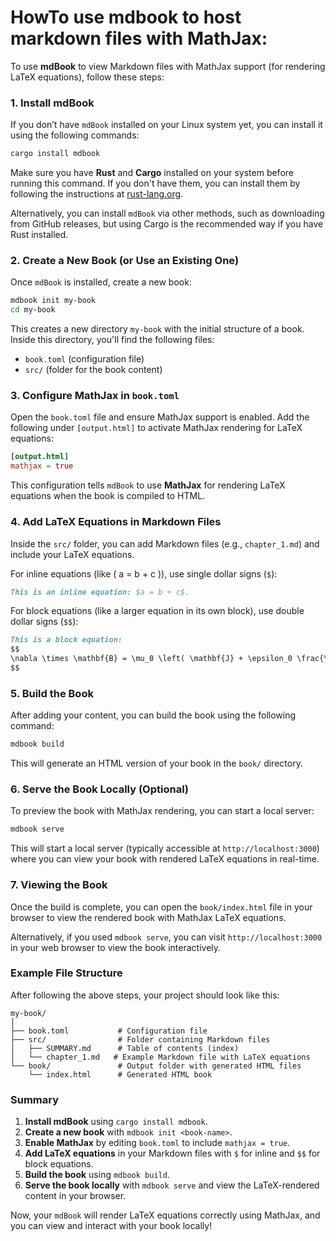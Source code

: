 # HowTo use mdbook to host markdown files with MathJax:


To use **mdBook** to view Markdown files with MathJax support (for rendering LaTeX equations), follow these steps:

### 1. **Install mdBook**

If you don’t have `mdBook` installed on your Linux system yet, you can install it using the following commands:

```bash
cargo install mdbook
```

Make sure you have **Rust** and **Cargo** installed on your system before running this command. If you don't have them, you can install them by following the instructions at [rust-lang.org](https://www.rust-lang.org/learn/get-started).

Alternatively, you can install `mdBook` via other methods, such as downloading from GitHub releases, but using Cargo is the recommended way if you have Rust installed.

### 2. **Create a New Book (or Use an Existing One)**

Once `mdBook` is installed, create a new book:

```bash
mdbook init my-book
cd my-book
```

This creates a new directory `my-book` with the initial structure of a book. Inside this directory, you'll find the following files:
- `book.toml` (configuration file)
- `src/` (folder for the book content)

### 3. **Configure MathJax in `book.toml`**

Open the `book.toml` file and ensure MathJax support is enabled. Add the following under `[output.html]` to activate MathJax rendering for LaTeX equations:

```toml
[output.html]
mathjax = true
```

This configuration tells `mdBook` to use **MathJax** for rendering LaTeX equations when the book is compiled to HTML.

### 4. **Add LaTeX Equations in Markdown Files**

Inside the `src/` folder, you can add Markdown files (e.g., `chapter_1.md`) and include your LaTeX equations.

For inline equations (like \( a = b + c \)), use single dollar signs (`$`):
```markdown
This is an inline equation: $a = b + c$.
```

For block equations (like a larger equation in its own block), use double dollar signs (`$$`):
```markdown
This is a block equation:
$$
\nabla \times \mathbf{B} = \mu_0 \left( \mathbf{J} + \epsilon_0 \frac{\partial \mathbf{E}}{\partial t} \right)
$$
```

### 5. **Build the Book**

After adding your content, you can build the book using the following command:

```bash
mdbook build
```

This will generate an HTML version of your book in the `book/` directory.

### 6. **Serve the Book Locally (Optional)**

To preview the book with MathJax rendering, you can start a local server:

```bash
mdbook serve
```

This will start a local server (typically accessible at `http://localhost:3000`) where you can view your book with rendered LaTeX equations in real-time.

### 7. **Viewing the Book**

Once the build is complete, you can open the `book/index.html` file in your browser to view the rendered book with MathJax LaTeX equations.

Alternatively, if you used `mdbook serve`, you can visit `http://localhost:3000` in your web browser to view the book interactively.

### Example File Structure

After following the above steps, your project should look like this:

```
my-book/
│
├── book.toml           # Configuration file
├── src/                # Folder containing Markdown files
│   ├── SUMMARY.md      # Table of contents (index)
│   └── chapter_1.md   # Example Markdown file with LaTeX equations
└── book/               # Output folder with generated HTML files
    └── index.html      # Generated HTML book
```

### Summary

1. **Install mdBook** using `cargo install mdbook`.
2. **Create a new book** with `mdbook init <book-name>`.
3. **Enable MathJax** by editing `book.toml` to include `mathjax = true`.
4. **Add LaTeX equations** in your Markdown files with `$` for inline and `$$` for block equations.
5. **Build the book** using `mdbook build`.
6. **Serve the book locally** with `mdbook serve` and view the LaTeX-rendered content in your browser.

Now, your `mdBook` will render LaTeX equations correctly using MathJax, and you can view and interact with your book locally!
